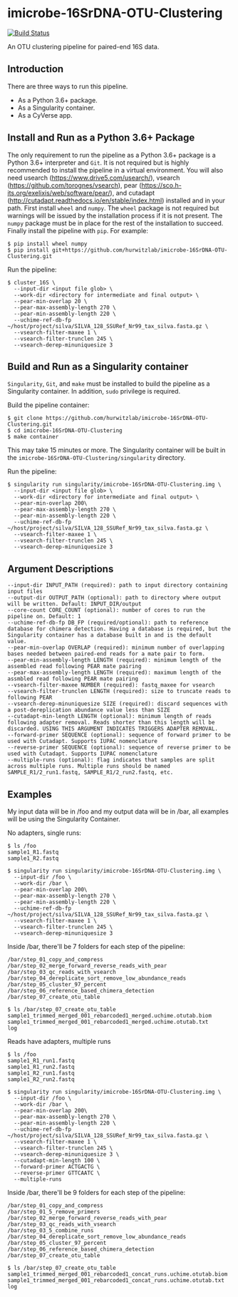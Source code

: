# imicrobe-16SrDNA-OTU-Clustering

[![Build Status](https://travis-ci.org/hurwitzlab/imicrobe-16SrDNA-OTU-Clustering.svg?branch=master)](https://travis-ci.org/hurwitzlab/imicrobe-16SrDNA-OTU-Clustering)

An OTU clustering pipeline for paired-end 16S data.

## Introduction

There are three ways to run this pipeline.

  + As a Python 3.6+ package.
  + As a Singularity container.
  + As a CyVerse app.

## Install and Run as a Python 3.6+ Package

The only requirement to run the pipeline as a Python 3.6+ package is a Python 3.6+ interpreter and `Git`. It is not required but is highly recommended to install the pipeline in a virtual environment.
You will also need usearch (https://www.drive5.com/usearch/), vsearch (https://github.com/torognes/vsearch), pear (https://sco.h-its.org/exelixis/web/software/pear/), and cutadapt (http://cutadapt.readthedocs.io/en/stable/index.html) installed and in your path.
First install `wheel` and `numpy`. The `wheel` package is not required but warnings will be issued by the installation process if it is not present. The `numpy` package must be in place for the rest of the installation to succeed. Finally install the pipeline with `pip`. For example:

```
$ pip install wheel numpy
$ pip install git+https://github.com/hurwitzlab/imicrobe-16SrDNA-OTU-Clustering.git
```

Run the pipeline:

```
$ cluster_16S \
  --input-dir <input file glob> \
  --work-dir <directory for intermediate and final output> \
  --pear-min-overlap 20 \
  --pear-max-assembly-length 270 \
  --pear-min-assembly-length 220 \
  --uchime-ref-db-fp ~/host/project/silva/SILVA_128_SSURef_Nr99_tax_silva.fasta.gz \
  --vsearch-filter-maxee 1 \
  --vsearch-filter-trunclen 245 \
  --vsearch-derep-minuniquesize 3
```

## Build and Run as a Singularity container

`Singularity`, `Git`, and `make` must be installed to build the pipeline as a Singularity container.
In addition, `sudo` privilege is required.

Build the pipeline container:

```
$ git clone https://github.com/hurwitzlab/imicrobe-16SrDNA-OTU-Clustering.git
$ cd imicrobe-16SrDNA-OTU-Clustering
$ make container
```
This may take 15 minutes or more. The Singularity container will be built in the `imicrobe-16SrDNA-OTU-Clustering/singularity` directory.

Run the pipeline:

```
$ singularity run singularity/imicrobe-16SrDNA-OTU-Clustering.img \
  --input-dir <input file glob> \
  --work-dir <directory for intermediate and final output> \
  --pear-min-overlap 200\
  --pear-max-assembly-length 270 \
  --pear-min-assembly-length 220 \
  --uchime-ref-db-fp ~/host/project/silva/SILVA_128_SSURef_Nr99_tax_silva.fasta.gz \
  --vsearch-filter-maxee 1 \
  --vsearch-filter-trunclen 245 \
  --vsearch-derep-minuniquesize 3
```

## Argument Descriptions

```
--input-dir INPUT_PATH (required): path to input directory containing input files
--output-dir OUTPUT_PATH (optional): path to directory where output will be written. Default: INPUT_DIR/output
--core-count CORE_COUNT (optional): number of cores to run the pipeline on. Default: 1
--uchime-ref-db-fp DB_FP (required/optional): path to reference database for chimera detection. Having a database is required, but the Singularity container has a database built in and is the default value.
--pear-min-overlap OVERLAP (required): minimum number of overlapping bases needed between paired-end reads for a mate pair to form.
--pear-min-assembly-length LENGTH (required): minimum length of the assembled read following PEAR mate pairing
--pear-max-assembly-length LENGTH (required): maximum length of the assmbled read following PEAR mate pairing
--vsearch-filter-maxee NUMBER (required): fastq_maxee for vsearch
--vsearch-filter-trunclen LENGTH (required): size to truncate reads to following PEAR
--vsearch-derep-minuniquesize SIZE (required): discard sequences with a post-dereplication abundance value less than SIZE
--cutadapt-min-length LENGTH (optional): minimum length of reads following adapter removal. Reads shorter than this length will be discarded. USING THIS ARGUMENT INDICATES TRIGGERS ADAPTER REMOVAL.
--forward-primer SEQUENCE (optional): sequence of forward primer to be used with Cutadapt. Supports IUPAC nomenclature
--reverse-primer SEQUENCE (optional): sequence of reverse primer to be used with Cutadapt. Supports IUPAC nomenclature
--multiple-runs (optional): flag indicates that samples are split across multiple runs. Multiple runs should be named SAMPLE_R1/2_run1.fastq, SAMPLE_R1/2_run2.fastq, etc.
```

## Examples

My input data will be in /foo and my output data will be in /bar, all examples will be using the Singularity Container.

No adapters, single runs:

```
$ ls /foo
sample1_R1.fastq
sample1_R2.fastq

$ singularity run singularity/imicrobe-16SrDNA-OTU-Clustering.img \
  --input-dir /foo \
  --work-dir /bar \
  --pear-min-overlap 200\
  --pear-max-assembly-length 270 \
  --pear-min-assembly-length 220 \
  --uchime-ref-db-fp ~/host/project/silva/SILVA_128_SSURef_Nr99_tax_silva.fasta.gz \
  --vsearch-filter-maxee 1 \
  --vsearch-filter-trunclen 245 \
  --vsearch-derep-minuniquesize 3
```
Inside /bar, there'll be 7 folders for each step of the pipeline:
```
/bar/step_01_copy_and_compress
/bar/step_02_merge_forward_reverse_reads_with_pear
/bar/step_03_qc_reads_with_vsearch
/bar/step_04_dereplicate_sort_remove_low_abundance_reads
/bar/step_05_cluster_97_percent
/bar/step_06_reference_based_chimera_detection
/bar/step_07_create_otu_table

$ ls /bar/step_07_create_otu_table
sample1_trimmed_merged_001_rebarcoded1_merged.uchime.otutab.biom
sample1_trimmed_merged_001_rebarcoded1_merged.uchime.otutab.txt
log
```


Reads have adapters, multiple runs

```
$ ls /foo
sample1_R1_run1.fastq
sample1_R1_run2.fastq
sample1_R2_run1.fastq
sample1_R2_run2.fastq

$ singularity run singularity/imicrobe-16SrDNA-OTU-Clustering.img \
  --input-dir /foo \
  --work-dir /bar \
  --pear-min-overlap 200\
  --pear-max-assembly-length 270 \
  --pear-min-assembly-length 220 \
  --uchime-ref-db-fp ~/host/project/silva/SILVA_128_SSURef_Nr99_tax_silva.fasta.gz \
  --vsearch-filter-maxee 1 \
  --vsearch-filter-trunclen 245 \
  --vsearch-derep-minuniquesize 3 \
  --cutadapt-min-length 100 \
  --forward-primer ACTGACTG \
  --reverse-primer GTTCAATC \
  --multiple-runs
```
Inside /bar, there'll be 9 folders for each step of the pipeline:
```
/bar/step_01_copy_and_compress
/bar/step_01_5_remove_primers
/bar/step_02_merge_forward_reverse_reads_with_pear
/bar/step_03_qc_reads_with_vsearch
/bar/step_03_5_combine_runs
/bar/step_04_dereplicate_sort_remove_low_abundance_reads
/bar/step_05_cluster_97_percent
/bar/step_06_reference_based_chimera_detection
/bar/step_07_create_otu_table

$ ls /bar/step_07_create_otu_table
sample1_trimmed_merged_001_rebarcoded1_concat_runs.uchime.otutab.biom
sample1_trimmed_merged_001_rebarcoded1_concat_runs.uchime.otutab.txt
log
```
